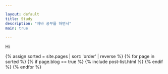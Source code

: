 ```yaml
---

layout: default
title: Study
description: "자바 공부를 하면서"
main: true

---
```

<p> Hi </p>

{% assign sorted = site.pages | sort: 'order' | reverse %} {% for page in sorted %} {% if page.blog == true %} {% include post-list.html %} {% endif %} {% endfor %}
